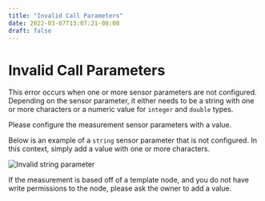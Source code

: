 ```yaml
---
title: "Invalid Call Parameters"
date: 2022-03-07T13:07:21-08:00
draft: false
---
```


# Invalid Call Parameters

This error occurs when one or more sensor parameters are not configured. Depending on the sensor parameter, it either needs to be a string with one or more characters or a numeric value for `integer` and `double` types.

Please configure the measurement sensor parameters with a value.

Below is an example of a `string` sensor parameter that is not configured. In this context, simply add a value with one or more characters.

![Invalid string parameter](/help/img/invalid-call-parameters.png)

If the measurement is based off of a template node, and you do not have write permissions to the node, please ask the owner to add a value.
